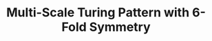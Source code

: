 ---
layout: media
title: "Multi-Scale Turing Pattern with 6-Fold Symmetry"
tags:
  categories: realtime
blurb: 
ads: false
share: false
show_url: true
video:
  id: 143655094
hide: true
---